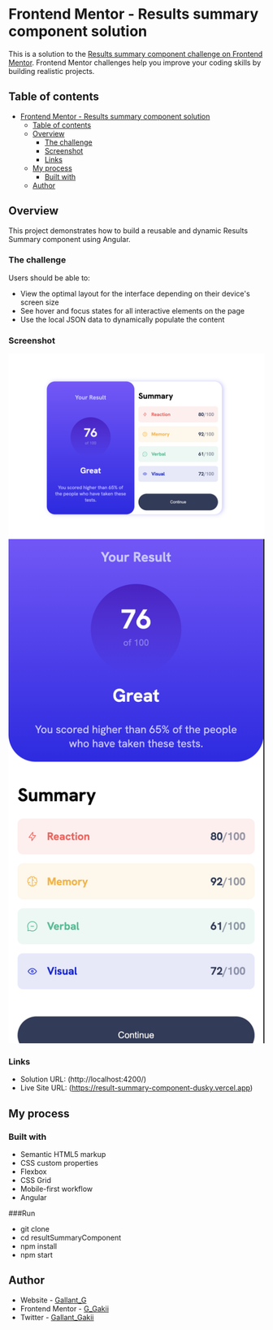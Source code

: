 # Frontend Mentor - Results summary component solution

This is a solution to the [Results summary component challenge on Frontend Mentor](https://www.frontendmentor.io/challenges/results-summary-component-CE_K6s0maV). Frontend Mentor challenges help you improve your coding skills by building realistic projects.

## Table of contents

- [Frontend Mentor - Results summary component solution](#frontend-mentor---results-summary-component-solution)
  - [Table of contents](#table-of-contents)
  - [Overview](#overview)
    - [The challenge](#the-challenge)
    - [Screenshot](#screenshot)
    - [Links](#links)
  - [My process](#my-process)
    - [Built with](#built-with)
  - [Author](#author)

## Overview

This project demonstrates how to build a reusable and dynamic Results Summary component using Angular.

### The challenge

Users should be able to:

- View the optimal layout for the interface depending on their device's screen size
- See hover and focus states for all interactive elements on the page
- Use the local JSON data to dynamically populate the content

### Screenshot

![desktop display](https://github.com/G-Gakii/result-summary-component/blob/main/public/assets/images/screenshot/desktop.png)
![mobile display](https://github.com/G-Gakii/result-summary-component/blob/main/public/assets/images/screenshot/mobile.png)

### Links

- Solution URL: (http://localhost:4200/)
- Live Site URL: (https://result-summary-component-dusky.vercel.app)

## My process

### Built with

- Semantic HTML5 markup
- CSS custom properties
- Flexbox
- CSS Grid
- Mobile-first workflow
- Angular

###Run
- git clone<project URL>
- cd resultSummaryComponent
- npm install
- npm start



## Author

- Website - [Gallant_G](https://www.your-site.com)
- Frontend Mentor - [G_Gakii](https://www.frontendmentor.io/profile/yourusername)
- Twitter - [Gallant_Gakii](https://www.twitter.com/yourusername)
